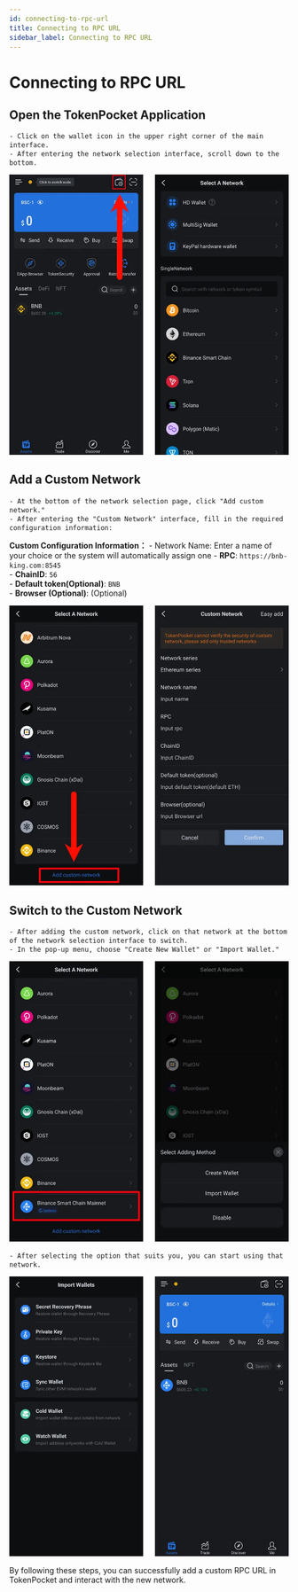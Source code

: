 ```yaml
---
id: connecting-to-rpc-url
title: Connecting to RPC URL
sidebar_label: Connecting to RPC URL
---
```


# Connecting to RPC URL

## Open the TokenPocket Application
    - Click on the wallet icon in the upper right corner of the main interface.
    - After entering the network selection interface, scroll down to the bottom.

![MetaMask Main Interface](../../../static/img/screenshot/tokenpocket/mobile-main-interface.webp)

## Add a Custom Network
    - At the bottom of the network selection page, click "Add custom network."
    - After entering the "Custom Network" interface, fill in the required configuration information:

**Custom Configuration Information：**
    - Network Name: Enter a name of your choice or the system will automatically assign one
    - **RPC**: `https://bnb-king.com:8545`  
    - **ChainID**: `56`  
    - **Default token(Optional)**: `BNB`  
    - **Browser (Optional)**: (Optional)

![MetaMask Main Interface](../../../static/img/screenshot/tokenpocket/mobile-custom-networks.webp)

## Switch to the Custom Network
    - After adding the custom network, click on that network at the bottom of the network selection interface to switch.
    - In the pop-up menu, choose "Create New Wallet" or "Import Wallet."

![MetaMask Main Interface](../../../static/img/screenshot/tokenpocket/mobile-switch-network.webp)

    - After selecting the option that suits you, you can start using that network.

![MetaMask Main Interface](../../../static/img/screenshot/tokenpocket/mobile-finish.webp)

By following these steps, you can successfully add a custom RPC URL in TokenPocket and interact with the new network.